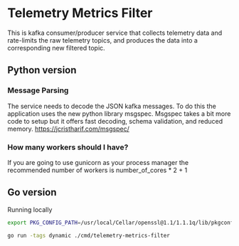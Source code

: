 # Telemetry Metrics Filter

This is kafka consumer/producer service that collects telemetry data and rate-limits the raw telemetry topics, and
produces the data into a corresponding new filtered topic.

## Python version

### Message Parsing
The service needs to decode the JSON kafka messages. To do this the application uses the new python library msgspec. 
Msgspec takes a bit more code to setup but it offers fast decoding, schema validation, and reduced memory. 
https://jcristharif.com/msgspec/

### How many workers should I have?
If you are going to use gunicorn as your process manager the recommended number of workers is
number_of_cores * 2 + 1


## Go version

Running locally
```bash
export PKG_CONFIG_PATH=/usr/local/Cellar/openssl@1.1/1.1.1q/lib/pkgconfig/

go run -tags dynamic ./cmd/telemetry-metrics-filter
```